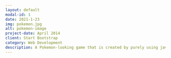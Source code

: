 ```yaml
---
layout: default
modal-id: 1
date: 2021-1-23
img: pokemon.jpg
alt: pokemon-image
project-date: April 2014
client: Start Bootstrap
category: Web Development
description: A Pokemon-looking game that is created by purely using javascript, html and css. Audio and animation are included using howl and gsap in order to simulate battle sequence.
---
```

